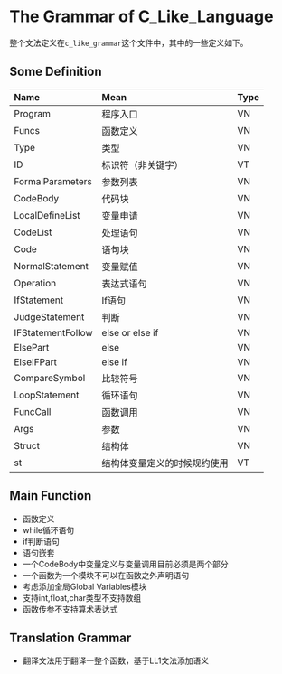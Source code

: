 # The Grammar of C_Like_Language
整个文法定义在`c_like_grammar`这个文件中，其中的一些定义如下。
## Some Definition
| Name | Mean | Type |
| :------| :------ | :------ |
| Program | 程序入口 | VN |
| Funcs | 函数定义 | VN |
| Type | 类型 | VN |
| ID | 标识符（非关键字） | VT |
| FormalParameters | 参数列表 | VN |
| CodeBody | 代码块 | VN |
| LocalDefineList | 变量申请 | VN |
| CodeList | 处理语句 | VN |
| Code | 语句块 | VN |
| NormalStatement | 变量赋值 | VN |
| Operation | 表达式语句 | VN |
| IfStatement | If语句 | VN |
| JudgeStatement | 判断 | VN |
| IFStatementFollow | else or else if | VN |
| ElsePart | else | VN |
| ElseIFPart | else if | VN |
| CompareSymbol | 比较符号 | VN |
| LoopStatement | 循环语句 | VN |
| FuncCall | 函数调用 | VN |
| Args| 参数 | VN|
| Struct | 结构体 |VN
|st | 结构体变量定义的时候规约使用 |VT 

## Main Function
+ 函数定义
+ while循环语句
+ if判断语句
+ 语句嵌套
+ 一个CodeBody中变量定义与变量调用目前必须是两个部分
+ 一个函数为一个模块不可以在函数之外声明语句
+ 考虑添加全局Global Variables模块
+ 支持int,float,char类型不支持数组
+ 函数传参不支持算术表达式

## Translation Grammar
+ 翻译文法用于翻译一整个函数，基于LL1文法添加语义
